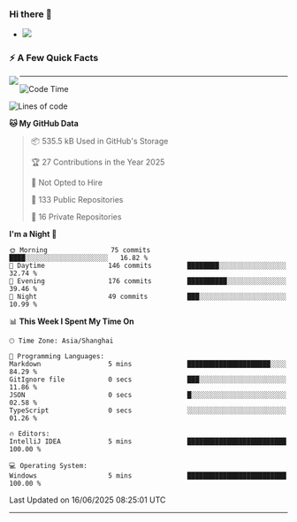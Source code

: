 ### Hi there 👋
- ![](https://komarev.com/ghpvc/?username=imnxg&color=green)
<!--
**imnxg/imnxg** is a ✨ _special_ ✨ repository because its `README.md` (this file) appears on your GitHub profile.

Here are some ideas to get you started:

- 🔭 I’m currently working on ...
- 🌱 I’m currently learning ...
- 👯 I’m looking to collaborate on ...
- 🤔 I’m looking for help with ...
- 💬 Ask me about ...
- 📫 How to reach me: ...
- 😄 Pronouns: ...
- ⚡ Fun fact: ...
-->

### ⚡️ A Few Quick Facts

<img align="left" src="https://star.mynxg.eu.org/api?username=imnxg&show_icons=true&icon_color=1573B3&hide_title=true&text_color=718096&bg_color=00000000&hide_border=true"/>

<!-- <ul>
    <li> 🌱 I’m currently learning Go、Docker、Kubernetes.</li>
    <li> 👯 I’m looking to collaborate on anything open source.</li>
    <li> 📝 I regulary write articles on <a href="https://dmego.cn">https://dmego.cn</a>.</li>
    <li> ⚡ Fun fact: I ❤️ 😻.</li>
</ul> -->

---
<!--START_SECTION:waka-->
![Code Time](http://img.shields.io/badge/Code%20Time-885%20hrs%2042%20mins-blue)

![Lines of code](https://img.shields.io/badge/From%20Hello%20World%20I%27ve%20Written-455.7%20thousand%20lines%20of%20code-blue)

**🐱 My GitHub Data** 

> 📦 535.5 kB Used in GitHub's Storage 
 > 
> 🏆 27 Contributions in the Year 2025
 > 
> 🚫 Not Opted to Hire
 > 
> 📜 133 Public Repositories 
 > 
> 🔑 16 Private Repositories 
 > 
**I'm a Night 🦉** 

```text
🌞 Morning                75 commits          ████░░░░░░░░░░░░░░░░░░░░░   16.82 % 
🌆 Daytime                146 commits         ████████░░░░░░░░░░░░░░░░░   32.74 % 
🌃 Evening                176 commits         ██████████░░░░░░░░░░░░░░░   39.46 % 
🌙 Night                  49 commits          ███░░░░░░░░░░░░░░░░░░░░░░   10.99 % 
```


📊 **This Week I Spent My Time On** 

```text
🕑︎ Time Zone: Asia/Shanghai

💬 Programming Languages: 
Markdown                 5 mins              █████████████████████░░░░   84.29 % 
GitIgnore file           0 secs              ███░░░░░░░░░░░░░░░░░░░░░░   11.86 % 
JSON                     0 secs              █░░░░░░░░░░░░░░░░░░░░░░░░   02.58 % 
TypeScript               0 secs              ░░░░░░░░░░░░░░░░░░░░░░░░░   01.26 % 

🔥 Editors: 
IntelliJ IDEA            5 mins              █████████████████████████   100.00 % 

💻 Operating System: 
Windows                  5 mins              █████████████████████████   100.00 % 
```


 Last Updated on 16/06/2025 08:25:01 UTC
<!--END_SECTION:waka-->

---
<!--
<table>
<tr>
<td valign="top" width="50%">    -->
<!-- waka-box start -->
<!--
#### <a href="https://gist.github.com/01acb8c86000072f1e040b2a7757e8e5" target="_blank">📊 Weekly development breakdown</a>
```text
Go              🕓 32h17m ████████████████████▎░ 92.2%
XML             🕓 1h8m   ▋░░░░░░░░░░░░░░░░░░░░░  3.2%
Other           🕓 52m    ▌░░░░░░░░░░░░░░░░░░░░░  2.5%
PHP             🕓 23m    ▏░░░░░░░░░░░░░░░░░░░░░  1.1%
CSV             🕓 7m     ░░░░░░░░░░░░░░░░░░░░░░  0.4%
```
  -->

<!-- Powered by https://github.com/YouEclipse/waka-box-go . -->
<!-- waka-box end -->

<!-- [powered by waka-box-go](https://github.com/YouEclipse/waka-box-go) -->
<!--
</td>
<td valign="top" width="50%">
    -->


